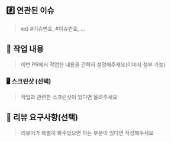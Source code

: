 ## #️⃣ 연관된 이슈
> ex) #이슈번호, #이슈번호, ...

## 📝 작업 내용
> 이번 PR에서 작업한 내용을 간략히 설명해주세요(이미지 첨부 가능)

### 🖥 스크린샷 (선택)
> 작업과 관련한 스크린샷이 있다면 올려주세요

## 💬 리뷰 요구사항(선택)
> 리뷰어가 특별히 봐주었으면 하는 부분이 있다면 작성해주세요
